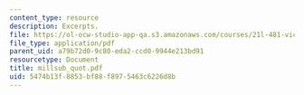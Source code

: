 ```yaml
---
content_type: resource
description: Excerpts.
file: https://ol-ocw-studio-app-qa.s3.amazonaws.com/courses/21l-481-victorian-literature-and-culture-spring-2003/5474b13f8853bf88f8975463c6226d8b_millsub_quot.pdf
file_type: application/pdf
parent_uid: a79b72d0-9c80-eda2-ccd0-9944e213bd91
resourcetype: Document
title: millsub_quot.pdf
uid: 5474b13f-8853-bf88-f897-5463c6226d8b
---
```

